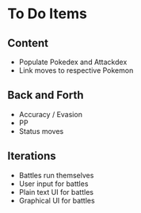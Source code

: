 # To Do Items

## Content

- Populate Pokedex and Attackdex
- Link moves to respective Pokemon

## Back and Forth

- Accuracy / Evasion
- PP
- Status moves

## Iterations

- Battles run themselves
- User input for battles
- Plain text UI for battles
- Graphical UI for battles